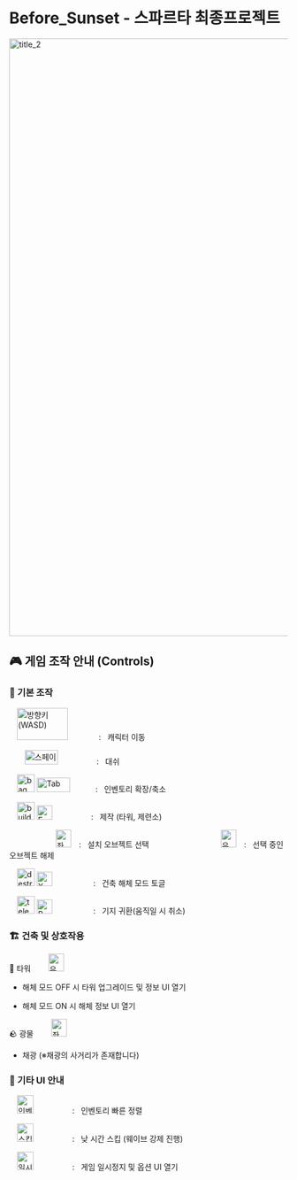 # Before_Sunset - 스파르타 최종프로젝트
<img width="1920" height="1080" alt="title_2" src="https://github.com/user-attachments/assets/7635a4ae-b7c1-4118-8731-607015589d05" />

## 🎮 게임 조작 안내 (Controls)

### 🔼 기본 조작  
&emsp;<img width="92" height="58" alt="방향키(WASD)" src="https://github.com/user-attachments/assets/8f62f56d-7176-4aa7-8375-8f4b82b6e2ce" />&emsp;&emsp;&emsp;&emsp;:&nbsp;&nbsp;&nbsp;캐릭터 이동


&emsp;&emsp;<img width="60" height="26" alt="스페이스" src="https://github.com/user-attachments/assets/687acba1-fb02-497b-86a7-fe54123d7d74" />&emsp;&emsp;&emsp;&emsp;&emsp;:&nbsp;&nbsp;&nbsp;대쉬<br>


&emsp;<img width="32" height="32" alt="bag" src="https://github.com/user-attachments/assets/f042adb5-48d1-48e3-89ec-f984ee402794" />&nbsp;<img width="60" height="26" alt="Tab" src="https://github.com/user-attachments/assets/3a432868-e9bb-4d36-b097-1afcd00e7c53" />   &emsp;&emsp;&emsp;:&nbsp;&nbsp;&nbsp;인벤토리 확장/축소<br>


&emsp;<img width="32" height="32" alt="build" src="https://github.com/user-attachments/assets/f0d3c59c-c4bb-4cf8-9b34-69eed995a5f1" />&nbsp;<img width="28" height="26" alt="E" src="https://github.com/user-attachments/assets/2e8293f8-67d5-4829-81d5-a9cad26093ed" />&emsp;&emsp;&emsp;&emsp;&emsp;:&nbsp;&nbsp;&nbsp;제작 (타워, 제련소)<br>

&emsp;&emsp;&emsp;&emsp;&emsp;&emsp;<img width="28" height="32" alt="좌클릭" src="https://github.com/user-attachments/assets/3d217fa0-3dac-4a49-94ac-bc0e96d36d1b" />&emsp;:&nbsp;&nbsp;&nbsp;설치 오브젝트 선택&emsp;&emsp;&emsp;
&emsp;&emsp;&emsp;&emsp;&emsp;&emsp;<img width="28" height="32" alt="우클릭" src="https://github.com/user-attachments/assets/6fad2dd2-4983-4201-b54e-21550f58bd0a" />&emsp;:&nbsp;&nbsp;&nbsp;선택 중인 오브젝트 해제 


&emsp;<img width="32" height="32" alt="destroy_on" src="https://github.com/user-attachments/assets/997f7f6f-7016-4460-ba52-03409c641bfa" />&nbsp;<img width="28" height="26" alt="X" src="https://github.com/user-attachments/assets/9ce81a79-5d88-49a4-8326-78fcd2405fa8" />
&emsp;&emsp;&emsp;&emsp;&emsp;:&nbsp;&nbsp;&nbsp;건축 해체 모드 토글<br>




&emsp;<img width="32" height="32" alt="teleport" src="https://github.com/user-attachments/assets/2ac06f12-964b-41c1-a491-b190f79645c9" />&nbsp;<img width="28" height="26" alt="R" src="https://github.com/user-attachments/assets/ac595998-7f7f-47bf-934b-d53f69d9388f" /> &emsp;&emsp;&emsp;&emsp;&emsp;:&nbsp;&nbsp;&nbsp;기지 귀환(움직일 시 취소)

### 🏗️ 건축 및 상호작용 
🏰 타워&emsp;&emsp;
  <img width="28" height="32" alt="우클릭" src="https://github.com/user-attachments/assets/6fad2dd2-4983-4201-b54e-21550f58bd0a" />
  - 해체 모드 OFF 시 타워 업그레이드 및 정보 UI 열기
 
  - 해체 모드 ON 시 해체 정보 UI 열기

🪨 광물&emsp;&emsp;
  <img width="28" height="32" alt="좌클릭" src="https://github.com/user-attachments/assets/3d217fa0-3dac-4a49-94ac-bc0e96d36d1b" />
  - 채광 (※채광의 사거리가 존재합니다)
### 🧭 기타 UI 안내

&emsp;<img width="30" height="33" alt="인벤정렬" src="https://github.com/user-attachments/assets/e81c139c-d56e-44fc-bee1-1a349f44b74a" />&emsp;&emsp;&emsp;&emsp;&emsp;:&nbsp;&nbsp;&nbsp;인벤토리 빠른 정렬

&emsp;<img width="30" height="33" alt="스킵" src="https://github.com/user-attachments/assets/82b2faea-f944-4590-9e70-6318c41c5bf9" />&emsp;&emsp;&emsp;&emsp;&emsp;:&nbsp;&nbsp;&nbsp;낮 시간 스킵 (웨이브 강제 진행)

&emsp;<img width="30" height="33" alt="일시정지" src="https://github.com/user-attachments/assets/767461e9-c587-4c72-bd04-21b149538f29" />&emsp;&emsp;&emsp;&emsp;&emsp;:&nbsp;&nbsp;&nbsp;게임 일시정지 및 옵션 UI 열기
